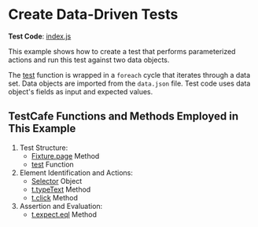 # Create Data-Driven Tests

**Test Code**: [index.js](index.js)

This example shows how to create a test that performs parameterized actions and run this test against two data objects.

The [test](https://devexpress.github.io/testcafe/documentation/test-api/test-code-structure.html#tests) function is wrapped in a `foreach` cycle that iterates through a data set. Data objects are imported from the `data.json` file. Test code uses data object's fields as input and expected values.

## TestCafe Functions and Methods Employed in This Example

1. Test Structure:
    - [Fixture.page](https://devexpress.github.io/testcafe/documentation/reference/test-api/fixture/page.html) Method
    - [test](https://devexpress.github.io/testcafe/documentation/reference/test-api/global/test.html) Function
2. Element Identification and Actions:
    - [Selector](https://devexpress.github.io/testcafe/documentation/reference/test-api/selector/) Object
    - [t.typeText](https://devexpress.github.io/testcafe/documentation/reference/test-api/testcontroller/typetext.html) Method
    - [t.click](https://devexpress.github.io/testcafe/documentation/reference/test-api/testcontroller/click.html) Method
3. Assertion and Evaluation:
    - [t.expect.eql](https://devexpress.github.io/testcafe/documentation/reference/test-api/testcontroller/expect/eql.html) Method
